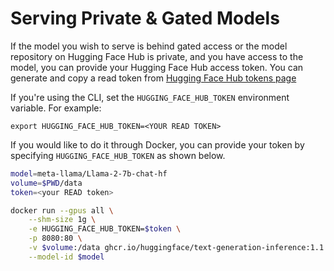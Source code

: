 # Serving Private & Gated Models

If the model you wish to serve is behind gated access or the model repository on Hugging Face Hub is private, and you have access to the model, you can provide your Hugging Face Hub access token. You can generate and copy a read token from [Hugging Face Hub tokens page](https://huggingface.co/settings/tokens)

If you're using the CLI, set the `HUGGING_FACE_HUB_TOKEN` environment variable. For example:

```
export HUGGING_FACE_HUB_TOKEN=<YOUR READ TOKEN>
```

If you would like to do it through Docker, you can provide your token by specifying `HUGGING_FACE_HUB_TOKEN` as shown below.

```bash
model=meta-llama/Llama-2-7b-chat-hf
volume=$PWD/data
token=<your READ token>

docker run --gpus all \
    --shm-size 1g \
    -e HUGGING_FACE_HUB_TOKEN=$token \
    -p 8080:80 \
    -v $volume:/data ghcr.io/huggingface/text-generation-inference:1.1.1 \
    --model-id $model
```
